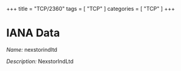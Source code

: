 +++
title = "TCP/2360"
tags = [ "TCP" ]
categories = [ "TCP" ]
+++

# IANA Data

_Name:_ nexstorindltd

_Description:_ NexstorIndLtd

